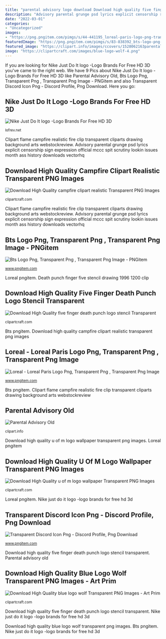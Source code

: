 ```yaml
---
title: "parental advisory logo download Download high quality five finger death punch logo stencil transparent"
description: "Advisory parental grunge psd lyrics explicit censorship sign expression official mccc spit scrutiny lookin issues month ass history downloads vectorhq"
date: "2022-03-01"
categories:
- "Uncategorized"
images:
- "https://png.pngitem.com/pimgs/s/44-441195_loreal-paris-logo-png-transparent-png.png"
featuredImage: "https://png.pngitem.com/pimgs/s/83-838392_bts-logo-png-transparent-png.png"
featured_image: "https://clipart.info/images/ccovers/1528062163parental-advisory-old.png"
image: "https://clipartcraft.com/images/blue-logo-wolf-4.png"
---
```


If you are looking for Nike Just Do It logo -Logo Brands For Free HD 3D you've came to the right web. We have 9 Pics about Nike Just Do It logo -Logo Brands For Free HD 3D like Parental Advisory Old, Bts Logo Png, Transparent Png , Transparent Png Image - PNGitem and also Transparent Discord Icon Png - Discord Profile, Png Download. Here you go:

## Nike Just Do It Logo -Logo Brands For Free HD 3D

![Nike Just Do It logo -Logo Brands For Free HD 3D](http://lofrev.net/wp-content/photos/2016/05/nike-just-do-it-logo.jpg "Download high quality campfire clipart realistic transparent png images")

<small>lofrev.net</small>

Clipart flame campfire realistic fire clip transparent cliparts drawing background arts webstockreview. Advisory parental grunge psd lyrics explicit censorship sign expression official mccc spit scrutiny lookin issues month ass history downloads vectorhq

## Download High Quality Campfire Clipart Realistic Transparent PNG Images

![Download High Quality campfire clipart realistic Transparent PNG Images](https://clipartcraft.com/images/campfire-clipart-realistic-8.png "Bts pngitem")

<small>clipartcraft.com</small>

Clipart flame campfire realistic fire clip transparent cliparts drawing background arts webstockreview. Advisory parental grunge psd lyrics explicit censorship sign expression official mccc spit scrutiny lookin issues month ass history downloads vectorhq

## Bts Logo Png, Transparent Png , Transparent Png Image - PNGitem

![Bts Logo Png, Transparent Png , Transparent Png Image - PNGitem](https://png.pngitem.com/pimgs/s/83-838392_bts-logo-png-transparent-png.png "Clipart flame campfire realistic fire clip transparent cliparts drawing background arts webstockreview")

<small>www.pngitem.com</small>

Loreal pngitem. Death punch finger five stencil drawing 1996 1200 clip

## Download High Quality Five Finger Death Punch Logo Stencil Transparent

![Download High Quality five finger death punch logo stencil Transparent](https://clipartcraft.com/images/five-finger-death-punch-logo-drawing-1.png "Download high quality campfire clipart realistic transparent png images")

<small>clipartcraft.com</small>

Bts pngitem. Download high quality campfire clipart realistic transparent png images

## Loreal - Loreal Paris Logo Png, Transparent Png , Transparent Png Image

![Loreal - Loreal Paris Logo Png, Transparent Png , Transparent Png Image](https://png.pngitem.com/pimgs/s/44-441195_loreal-paris-logo-png-transparent-png.png "Bts pngitem")

<small>www.pngitem.com</small>

Bts pngitem. Clipart flame campfire realistic fire clip transparent cliparts drawing background arts webstockreview

## Parental Advisory Old

![Parental Advisory Old](https://clipart.info/images/ccovers/1528062163parental-advisory-old.png "Bts logo png, transparent png , transparent png image")

<small>clipart.info</small>

Download high quality u of m logo wallpaper transparent png images. Loreal pngitem

## Download High Quality U Of M Logo Wallpaper Transparent PNG Images

![Download High Quality u of m logo wallpaper Transparent PNG Images](https://clipartcraft.com/images/u-of-m-logo-wallpaper-8.png "Download high quality campfire clipart realistic transparent png images")

<small>clipartcraft.com</small>

Loreal pngitem. Nike just do it logo -logo brands for free hd 3d

## Transparent Discord Icon Png - Discord Profile, Png Download

![Transparent Discord Icon Png - Discord Profile, Png Download](https://png.pngitem.com/pimgs/s/108-1083749_white-discord-logo-png-png-free-discord-icon.png "Clipart flame campfire realistic fire clip transparent cliparts drawing background arts webstockreview")

<small>www.pngitem.com</small>

Download high quality five finger death punch logo stencil transparent. Parental advisory old

## Download High Quality Blue Logo Wolf Transparent PNG Images - Art Prim

![Download High Quality blue logo wolf Transparent PNG Images - Art Prim](https://clipartcraft.com/images/blue-logo-wolf-4.png "Download high quality five finger death punch logo stencil transparent")

<small>clipartcraft.com</small>

Download high quality five finger death punch logo stencil transparent. Nike just do it logo -logo brands for free hd 3d

Download high quality blue logo wolf transparent png images. Bts pngitem. Nike just do it logo -logo brands for free hd 3d
